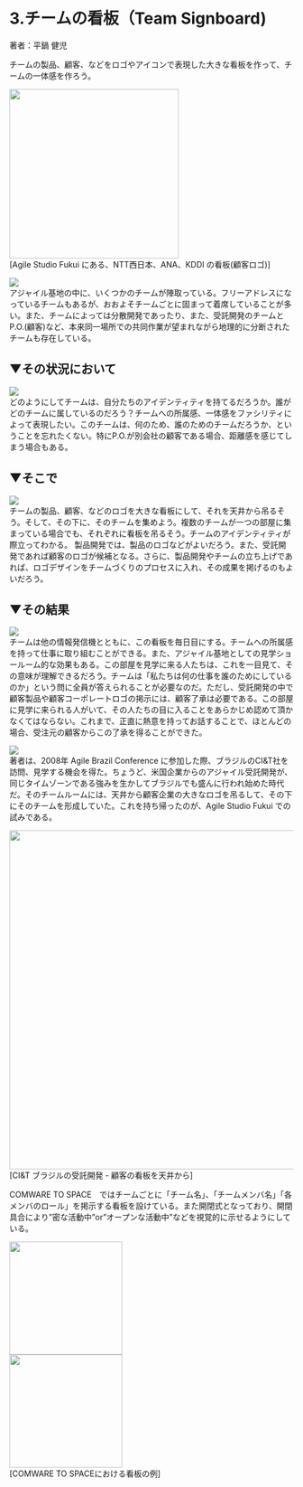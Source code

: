 # 3.チームの看板（Team Signboard)
著者：平鍋 健児

チームの製品、顧客、などをロゴやアイコンで表現した大きな看板を作って、チームの一体感を作ろう。

<img src="https://github.com/kenjihiranabe/agile-base-patterns/blob/master/images/image20.png" width=300><br>
[Agile Studio Fukui にある、NTT西日本、ANA、KDDI の看板(顧客ロゴ)]

<img src="https://github.com/kenjihiranabe/agile-basement-patterns/blob/master/images/icon/context.png"><br>
アジャイル基地の中に、いくつかのチームが陣取っている。フリーアドレスになっているチームもあるが、おおよそチームごとに固まって着席していることが多い。また、チームによっては分散開発であったり、また、受託開発のチームとP.O.(顧客)など、本来同一場所での共同作業が望まれながら地理的に分断されたチームも存在している。

## ▼その状況において  
<img src="https://github.com/kenjihiranabe/agile-basement-patterns/blob/master/images/icon/problem.png"><br>
どのようにしてチームは、自分たちのアイデンティティを持てるだろうか。誰がどのチームに属しているのだろう？チームへの所属感、一体感をファシリティによって表現したい。このチームは、何のため、誰のためのチームだろうか、ということを忘れたくない。特にP.O.が別会社の顧客である場合、距離感を感じてしまう場合もある。

## ▼そこで
<img src="https://github.com/kenjihiranabe/agile-basement-patterns/blob/master/images/icon/solution.png"><br>
チームの製品、顧客、などのロゴを大きな看板にして、それを天井から吊るそう。そして、その下に、そのチームを集めよう。複数のチームが一つの部屋に集まっている場合でも、それぞれに看板を吊るそう。チームのアイデンティティが際立ってわかる。
製品開発では、製品のロゴなどがよいだろう。また、受託開発であれば顧客のロゴが候補となる。さらに、製品開発やチームの立ち上げであれば、ロゴデザインをチームづくりのプロセスに入れ、その成果を掲げるのもよいだろう。

## ▼その結果  
<img src="https://github.com/kenjihiranabe/agile-basement-patterns/blob/master/images/icon/consequentcontext.png"><br>
チームは他の情報発信機とともに、この看板を毎日目にする。チームへの所属感を持って仕事に取り組むことができる。また、アジャイル基地としての見学ショールーム的な効果もある。この部屋を見学に来る人たちは、これを一目見て、その意味が理解できるだろう。チームは「私たちは何の仕事を誰のためにしているのか」という問に全員が答えられることが必要なのだ。ただし、受託開発の中で顧客製品や顧客コーポレートロゴの掲示には、顧客了承は必要である。この部屋に見学に来られる人がいて、その人たちの目に入ることをあらかじめ認めて頂かなくてはならない。これまで、正直に熱意を持ってお話することで、ほとんどの場合、受注元の顧客からこの了承を得ることができた。

<img src="https://github.com/kenjihiranabe/agile-basement-patterns/blob/master/images/icon/knownusage.png"><br>
著者は、2008年 Agile Brazil Conference に参加した際、ブラジルのCI&T社を訪問、見学する機会を得た。ちょうど、米国企業からのアジャイル受託開発が、同じタイムゾーンである強みを生かしてブラジルでも盛んに行われ始めた時代だ。そのチームルームには、天井から顧客企業の大きなロゴを吊るして、その下にそのチームを形成していた。これを持ち帰ったのが、Agile Studio Fukui での試みである。

<img src="https://github.com/kenjihiranabe/agile-base-patterns/blob/master/images/image7.png" width=600><br>
[CI&T ブラジルの受託開発 - 顧客の看板を天井から]

COMWARE TO SPACE　ではチームごとに「チーム名」、「チームメンバ名」「各メンバのロール」を掲示する看板を設けている。また開閉式となっており、開閉具合により”密な活動中”or”オープンな活動中”などを視覚的に示せるようにしている。

<img src="https://github.com/kenjihiranabe/agile-base-patterns/blob/master/images/image23.png" width=200><br>
<img src="https://github.com/kenjihiranabe/agile-base-patterns/blob/master/images/image26.png" width=200><br>
[COMWARE TO SPACEにおける看板の例]
